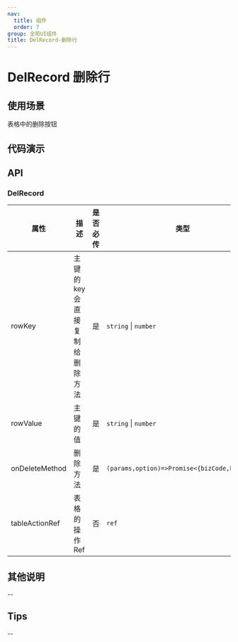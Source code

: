```yaml
---
nav:
  title: 组件
  order: 7
group: 全局UI组件
title: DelRecord-删除行
---
```


# DelRecord 删除行

## 使用场景

表格中的删除按钮

## 代码演示

<code src='./demos/test.tsx' title='标准使用'></code>

## API

### DelRecord

| 属性           | 描述                            | 是否必传 | 类型                                         |
| -------------- | ------------------------------- | -------- | -------------------------------------------- |
| rowKey         | 主键的 key 会直接复制给删除方法 | 是       | `string` \| `number`                         |
| rowValue       | 主键的值                        | 是       | `string` \| `number`                         |
| onDeleteMethod | 删除方法                        | 是       | `(params,option)=>Promise<{bizCode,bizMsg}>` |
| tableActionRef | 表格的操作 Ref                  | 否       | `ref`                                        |

## 其他说明

--

## Tips

--
